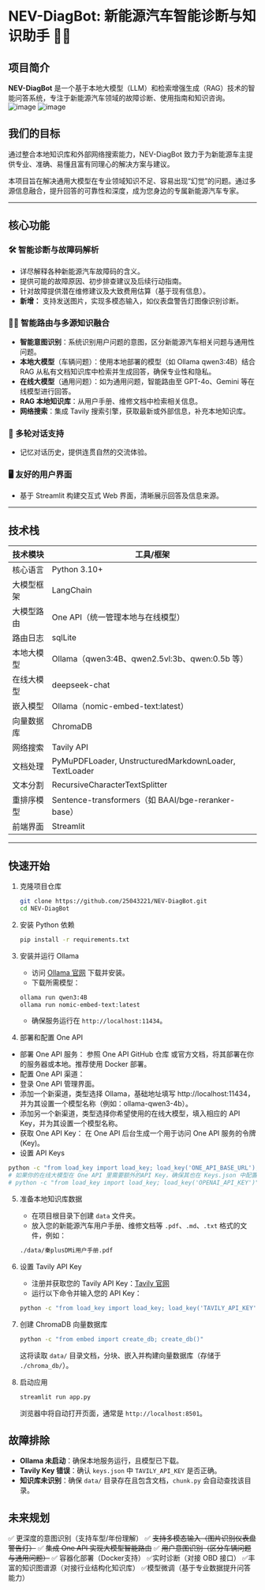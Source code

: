 # NEV-DiagBot: 新能源汽车智能诊断与知识助手 🚗💡

## 项目简介

**NEV-DiagBot** 是一个基于本地大模型（LLM）和检索增强生成（RAG）技术的智能问答系统，专注于新能源汽车领域的故障诊断、使用指南和知识咨询。
![image](https://github.com/user-attachments/assets/4a03a155-37f6-46ef-908c-351595c5e389)
![image](https://github.com/user-attachments/assets/c3b0c001-1e4f-4cea-8b1f-608d02481685)


## 我们的目标

通过整合本地知识库和外部网络搜索能力，NEV-DiagBot 致力于为新能源车主提供专业、准确、易懂且富有同理心的解决方案与建议。

本项目旨在解决通用大模型在专业领域知识不足、容易出现“幻觉”的问题。通过多源信息融合，提升回答的可靠性和深度，成为您身边的专属新能源汽车专家。

---

## 核心功能

### 🛠️ 智能诊断与故障码解析

- 详尽解释各种新能源汽车故障码的含义。
- 提供可能的故障原因、初步排查建议及后续行动指南。
- 针对故障提供潜在维修建议及大致费用估算（基于现有信息）。
- **新增：** 支持发送图片，实现多模态输入，如仪表盘警告灯图像识别诊断。

### 🧠🌐 智能路由与多源知识融合

- **智能意图识别**：系统识别用户问题的意图，区分新能源汽车相关问题与通用性问题。
- **本地大模型**（车辆问题）：使用本地部署的模型（如 Ollama qwen3:4B）结合 RAG 从私有文档知识库中检索并生成回答，确保专业性和隐私。
- **在线大模型**（通用问题）：如为通用问题，智能路由至 GPT-4o、Gemini 等在线模型进行回答。
- **RAG 本地知识库**：从用户手册、维修文档中检索相关信息。
- **网络搜索**：集成 Tavily 搜索引擎，获取最新或外部信息，补充本地知识库。

### 💬 多轮对话支持

- 记忆对话历史，提供连贯自然的交流体验。

### 🖥️ 友好的用户界面

- 基于 Streamlit 构建交互式 Web 界面，清晰展示回答及信息来源。

---

## 技术栈

| 技术模块     | 工具/框架 |
|--------------|------------|
| 核心语言     | Python 3.10+ |
| 大模型框架   | LangChain |
| 大模型路由   | One API（统一管理本地与在线模型） |
| 路由日志    | sqlLite |
| 本地大模型   | Ollama（qwen3:4B、qwen2.5vl:3b、qwen:0.5b 等） |
| 在线大模型   | deepseek-chat |
| 嵌入模型     | Ollama（nomic-embed-text:latest） |
| 向量数据库   | ChromaDB |
| 网络搜索     | Tavily API |
| 文档处理     | PyMuPDFLoader, UnstructuredMarkdownLoader, TextLoader |
| 文本分割     | RecursiveCharacterTextSplitter |
| 重排序模型   | Sentence-transformers（如 BAAI/bge-reranker-base） |
| 前端界面     | Streamlit |

---

## 快速开始

1. 克隆项目仓库

    ```bash
    git clone https://github.com/25043221/NEV-DiagBot.git
    cd NEV-DiagBot
    ```

2. 安装 Python 依赖

    ```bash
    pip install -r requirements.txt
    ```

3. 安装并运行 Ollama

    - 访问 [Ollama 官网](https://ollama.com) 下载并安装。
    - 下载所需模型：

    ```bash
    ollama run qwen3:4B
    ollama run nomic-embed-text:latest
    ```

    - 确保服务运行在 `http://localhost:11434`。
4. 部署和配置 One API

- 部署 One API 服务： 参照 One API GitHub 仓库 或官方文档，将其部署在你的服务器或本地。推荐使用 Docker 部署。
- 配置 One API 渠道：
- 登录 One API 管理界面。
- 添加一个新渠道，类型选择 Ollama，基础地址填写 http://localhost:11434，并为其设置一个模型名称（例如：ollama-qwen3-4b）。
- 添加另一个新渠道，类型选择你希望使用的在线大模型，填入相应的 API Key，并为其设置一个模型名称。
- 获取 One API Key： 在 One API 后台生成一个用于访问 One API 服务的令牌 (Key)。
- 设置 API Keys

```bash
python -c "from load_key import load_key; load_key('ONE_API_BASE_URL'); load_key('ONE_API_KEY'); load_key('TAVILY_API_KEY')"
# 如果你的在线大模型在 One API 里需要额外的API Key，确保其也在 Keys.json 中配置，例如：
# python -c "from load_key import load_key; load_key('OPENAI_API_KEY')"
```

5. 准备本地知识库数据

    - 在项目根目录下创建 `data` 文件夹。
    - 放入您的新能源汽车用户手册、维修文档等 `.pdf`、`.md`、`.txt` 格式的文件，例如：

    ```bash
    ./data/秦plusDMi用户手册.pdf
    ```
6. 设置 Tavily API Key

    - 注册并获取您的 Tavily API Key：[Tavily 官网](https://www.tavily.com)
    - 运行以下命令并输入您的 API Key：

    ```bash
    python -c "from load_key import load_key; load_key('TAVILY_API_KEY')"
    ```

7. 创建 ChromaDB 向量数据库

    ```bash
    python -c "from embed import create_db; create_db()"
    ```

    这将读取 `data/` 目录文档，分块、嵌入并构建向量数据库（存储于 `./chroma_db/`）。

8. 启动应用

    ```bash
    streamlit run app.py
    ```

    浏览器中将自动打开页面，通常是 `http://localhost:8501`。

## 故障排除

- **Ollama 未启动**：确保本地服务运行，且模型已下载。
- **Tavily Key 错误**：确认 `keys.json` 中 `TAVILY_API_KEY` 是否正确。
- **知识库未识别**：确保 `data/` 目录存在且包含文档，`chunk.py` 会自动查找该目录。

## 未来规划

✅ 更深度的意图识别（支持车型/年份理解）
✅ ~~支持多模态输入（图片识别仪表盘警告灯）~~
✅ ~~集成 One API 实现大模型智能路由~~
✅ ~~用户意图识别（区分车辆问题与通用问题）~~
✅ 容器化部署（Docker支持）
✅实时诊断（对接 OBD 接口）
✅丰富的知识图谱源（对接行业结构化知识库）
✅模型微调（基于专业数据提升问答能力）
